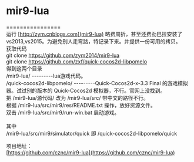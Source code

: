 # mir9-lua
================<br>
运行 [http://zym.cnblogs.com](mir9-lua) 略费周折，甚至还费劲巴拉安装了vs2013,vs2015。为避免别人走弯路，特记录下来。并提供一份可用的拷贝。<br>
获取代码<br>
git clone https://github.com/zym2014/mir9-lua<br>
git clone https://github.com/zxf/quick-cocos2d-libpomelo<br>
得到这两个目录<br>
/mir9-lua/                    ---------lua游戏代码。<br>
/quick-cocos2d-libpomelo/     ---------Quick-Cocos2d-x-3.3 Final 的游戏模拟器。试过别的版本的 Quick-Cocos2d 模拟器，不行。官网上没找到。<br>
把 /mir9-lua/源代码/ 改为 /mir9-lua/src/  带中文的路径不行。<br>
根据 /mir9-lua/src/mir9/res/README.txt 操作，放好资源文件。<br>
双击 /mir9-lua/src/mir9/run-win.bat 启动游戏。<br>
<br>
其中<br>
/mir9-lua/src/mir9/simulator/quick 即 /quick-cocos2d-libpomelo/quick<br>


项目地址：<br>
[https://github.com/cznc/mir9-lua](https://github.com/cznc/mir9-lua)<br>
